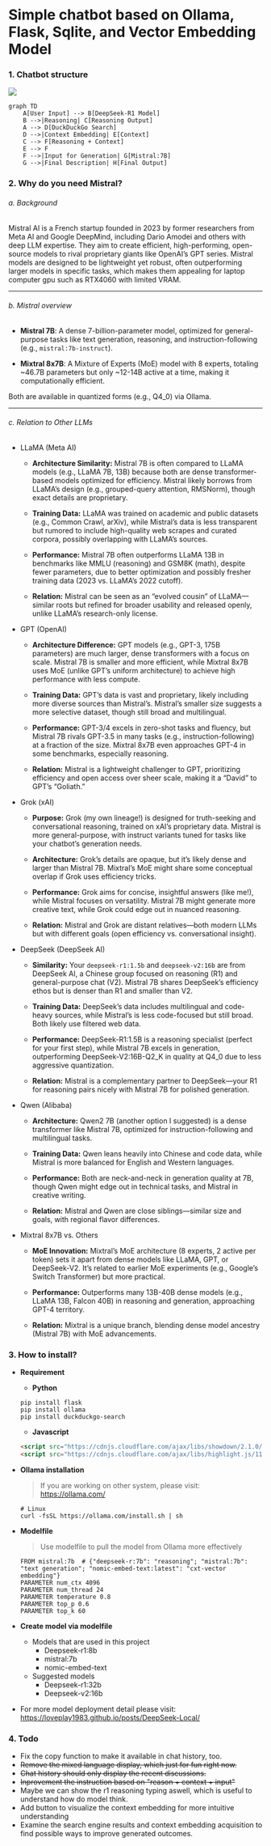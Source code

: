 # Simple chatbot based on Ollama, Flask, Sqlite, and Vector Embedding Model


### 1. Chatbot structure
![](./simple-chat-bot.png)

```mermaid
graph TD
    A[User Input] --> B[DeepSeek-R1 Model]
    B -->|Reasoning| C[Reasoning Output]
    A --> D[DuckDuckGo Search]
    D -->|Context Embedding| E[Context]
    C --> F[Reasoning + Context]
    E --> F
    F -->|Input for Generation| G[Mistral:7B]
    G -->|Final Description| H[Final Output]
```



### 2. Why do you need Mistral?

###### a. Background
Mistral AI is a French startup founded in 2023 by former researchers from Meta AI and Google DeepMind, including Dario Amodei and others with deep LLM expertise. They aim to create efficient, high-performing, open-source models to rival proprietary giants like OpenAI’s GPT series. Mistral models are designed to be lightweight yet robust, often outperforming larger models in specific tasks, which makes them appealing for laptop computer gpu such as RTX4060 with limited VRAM.

---

###### b. Mistral overview

* **Mistral 7B**: A dense 7-billion-parameter model, optimized for general-purpose tasks like text generation, reasoning, and instruction-following (e.g., `mistral:7b-instruct`).

* **Mixtral 8x7B**: A Mixture of Experts (MoE) model with 8 experts, totaling ~46.7B parameters but only ~12-14B active at a time, making it computationally efficient.

Both are available in quantized forms (e.g., Q4_0) via Ollama.

---

###### c. Relation to Other LLMs
* LLaMA (Meta AI)

  - **Architecture Similarity:** Mistral 7B is often compared to LLaMA models (e.g., LLaMA 7B, 13B) because both are dense transformer-based models optimized for efficiency. Mistral likely borrows from LLaMA’s design (e.g., grouped-query attention, RMSNorm), though exact details are proprietary.

  - **Training Data:** LLaMA was trained on academic and public datasets (e.g., Common Crawl, arXiv), while Mistral’s data is less transparent but rumored to include high-quality web scrapes and curated corpora, possibly overlapping with LLaMA’s sources.

  - **Performance:** Mistral 7B often outperforms LLaMA 13B in benchmarks like MMLU (reasoning) and GSM8K (math), despite fewer parameters, due to better optimization and possibly fresher training data (2023 vs. LLaMA’s 2022 cutoff).

  - **Relation:** Mistral can be seen as an “evolved cousin” of LLaMA—similar roots but refined for broader usability and released openly, unlike LLaMA’s research-only license.


* GPT (OpenAI)

  - **Architecture Difference:** GPT models (e.g., GPT-3, 175B parameters) are much larger, dense transformers with a focus on scale. Mistral 7B is smaller and more efficient, while Mixtral 8x7B uses MoE (unlike GPT’s uniform architecture) to achieve high performance with less compute.

  - **Training Data:** GPT’s data is vast and proprietary, likely including more diverse sources than Mistral’s. Mistral’s smaller size suggests a more selective dataset, though still broad and multilingual.

  - **Performance:** GPT-3/4 excels in zero-shot tasks and fluency, but Mistral 7B rivals GPT-3.5 in many tasks (e.g., instruction-following) at a fraction of the size. Mixtral 8x7B even approaches GPT-4 in some benchmarks, especially reasoning.

  - **Relation:** Mistral is a lightweight challenger to GPT, prioritizing efficiency and open access over sheer scale, making it a “David” to GPT’s “Goliath.”


* Grok (xAI)

  - **Purpose:** Grok (my own lineage!) is designed for truth-seeking and conversational reasoning, trained on xAI’s proprietary data. Mistral is more general-purpose, with instruct variants tuned for tasks like your chatbot’s generation needs.

  - **Architecture:** Grok’s details are opaque, but it’s likely dense and larger than Mistral 7B. Mixtral’s MoE might share some conceptual overlap if Grok uses efficiency tricks.

  - **Performance:** Grok aims for concise, insightful answers (like me!), while Mistral focuses on versatility. Mistral 7B might generate more creative text, while Grok could edge out in nuanced reasoning.

  - **Relation:** Mistral and Grok are distant relatives—both modern LLMs but with different goals (open efficiency vs. conversational insight).


* DeepSeek (DeepSeek AI)

  - **Similarity:** Your `deepseek-r1:1.5b` and `deepseek-v2:16b` are from DeepSeek AI, a Chinese group focused on reasoning (R1) and general-purpose chat (V2). Mistral 7B shares DeepSeek’s efficiency ethos but is denser than R1 and smaller than V2.

  - **Training Data:** DeepSeek’s data includes multilingual and code-heavy sources, while Mistral’s is less code-focused but still broad. Both likely use filtered web data.

  - **Performance:** DeepSeek-R1:1.5B is a reasoning specialist (perfect for your first step), while Mistral 7B excels in generation, outperforming DeepSeek-V2:16B-Q2_K in quality at Q4_0 due to less aggressive quantization.

  - **Relation:** Mistral is a complementary partner to DeepSeek—your R1 for reasoning pairs nicely with Mistral 7B for polished generation.


* Qwen (Alibaba)

  - **Architecture:** Qwen2 7B (another option I suggested) is a dense transformer like Mistral 7B, optimized for instruction-following and multilingual tasks.

  - **Training Data:** Qwen leans heavily into Chinese and code data, while Mistral is more balanced for English and Western languages.

  - **Performance:** Both are neck-and-neck in generation quality at 7B, though Qwen might edge out in technical tasks, and Mistral in creative writing.

  - **Relation:** Mistral and Qwen are close siblings—similar size and goals, with regional flavor differences.


* Mixtral 8x7B vs. Others

  - **MoE Innovation:** Mixtral’s MoE architecture (8 experts, 2 active per token) sets it apart from dense models like LLaMA, GPT, or DeepSeek-V2. It’s related to earlier MoE experiments (e.g., Google’s Switch Transformer) but more practical.

  - **Performance:** Outperforms many 13B-40B dense models (e.g., LLaMA 13B, Falcon 40B) in reasoning and generation, approaching GPT-4 territory.

  - **Relation:** Mixtral is a unique branch, blending dense model ancestry (Mistral 7B) with MoE advancements.

### 3. How to install? 
- **Requirement**  
  - **Python**
  ```shell
  pip install flask
  pip install ollama
  pip install duckduckgo-search
  ```
  - **Javascript**
  ```html
  <script src="https://cdnjs.cloudflare.com/ajax/libs/showdown/2.1.0/showdown.min.js"></script>
  <script src="https://cdnjs.cloudflare.com/ajax/libs/highlight.js/11.5.0/highlight.min.js"></script>
  ```

- **Ollama installation**
  > If you are working on other system, please visit:      
    https://ollama.com/
  ```shell
  # Linux
  curl -fsSL https://ollama.com/install.sh | sh
  ```
- **Modelfile** 
  > Use modelfile to pull the model from Ollama more effectively
  ```shell
  FROM mistral:7b  # {"deepseek-r:7b": "reasoning"; "mistral:7b": "text generation"; "nomic-embed-text:latest": "cxt-vector embedding"}
  PARAMETER num_ctx 4096
  PARAMETER num_thread 24
  PARAMETER temperature 0.8
  PARAMETER top_p 0.6
  PARAMETER top_k 60 
  ``` 
- **Create model via modelfile**
  - Models that are used in this project
    - Deepseek-r1:8b
    - mistral:7b  
    - nomic-embed-text
  - Suggested models
    - Deepseek-r1:32b
    - Deepseek-v2:16b   
  
- For more model deployment detail please visit:  
  https://loveplay1983.github.io/posts/DeepSeek-Local/


### 4. Todo
- Fix the copy function to make it available in chat history, too. 
- <s>Remove the mixed language display, which just for fun right now.</s> 
- <s>Chat history should only display the recent discussions. </s>
- <s>Inprovement the instruction based on "reason + context + input"</s>
- Maybe we can show the r1 reasoning typing aswell, which is useful to understand how do model think. 
- Add button to visualize the context embedding for more intuitive understanding
- Examine the search engine results and context embedding acquisition to find possible ways to improve generated outcomes.


